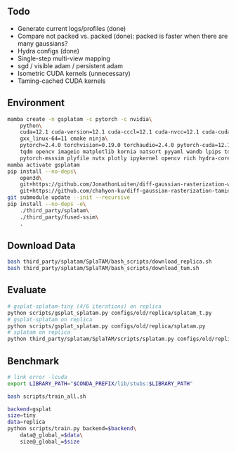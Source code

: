 ## Todo

* Generate current logs/profiles (done)
* Compare not packed vs. packed (done): packed is faster when there are many gaussians?
* Hydra configs (done)
* Single-step multi-view mapping
* sgd / visible adam / persistent adam
* Isometric CUDA kernels (unnecessary)
* Taming-cached CUDA kernels

## Environment
```bash
mamba create -n gsplatam -c pytorch -c nvidia\
    python\
    cuda=12.1 cuda-version=12.1 cuda-cccl=12.1 cuda-nvcc=12.1 cuda-cudart-dev=12.1 cuda-libraries-dev=12.1\
    gxx_linux-64=11 cmake ninja\
    pytorch=2.4.0 torchvision=0.19.0 torchaudio=2.4.0 pytorch-cuda=12.1\
    tqdm opencv imageio matplotlib kornia natsort pyyaml wandb lpips torchmetrics\
    pytorch-msssim plyfile nvtx plotly ipykernel opencv rich hydra-core
mamba activate gsplatam
pip install --no-deps\
    open3d\
    git+https://github.com/JonathonLuiten/diff-gaussian-rasterization-w-depth.git@cb65e4b86bc3bd8ed42174b72a62e8d3a3a71110\
    git+https://github.com/chahyon-ku/diff-gaussian-rasterization-taming.git
git submodule update --init --recursive
pip install --no-deps -e\
    ./third_party/splatam\
    ./third_party/fused-ssim\
    .
```

## Download Data
```bash
bash third_party/splatam/SplaTAM/bash_scripts/download_replica.sh
bash third_party/splatam/SplaTAM/bash_scripts/download_tum.sh
```

## Evaluate
```bash
# gsplat-splatam-tiny (4/6 iterations) on replica
python scripts/gsplat_splatam.py configs/old/replica/splatam_t.py
# gsplat-splatam on replica
python scripts/gsplat_splatam.py configs/old/replica/splatam.py
# splatam on replica
python third_party/splatam/SplaTAM/scripts/splatam.py configs/old/replica/splatam.py
```

## Benchmark
```bash
# link error -lcuda
export LIBRARY_PATH="$CONDA_PREFIX/lib/stubs:$LIBRARY_PATH"

bash scripts/train_all.sh

backend=gsplat
size=tiny
data=replica
python scripts/train.py backend=$backend\
    data@_global_=$data\
    size@_global_=$size
```